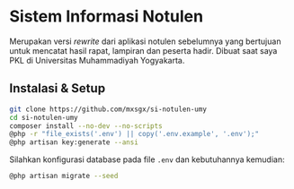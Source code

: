 # Sistem Informasi Notulen
Merupakan versi _rewrite_ dari aplikasi notulen sebelumnya yang bertujuan untuk mencatat hasil rapat, lampiran dan peserta hadir. Dibuat saat saya PKL di Universitas Muhammadiyah Yogyakarta.

## Instalasi & Setup
```bash
git clone https://github.com/mxsgx/si-notulen-umy
cd si-notulen-umy
composer install --no-dev --no-scripts
@php -r "file_exists('.env') || copy('.env.example', '.env');"
@php artisan key:generate --ansi
```
Silahkan konfigurasi database pada file `.env` dan kebutuhannya kemudian:
```bash
@php artisan migrate --seed
``` 
